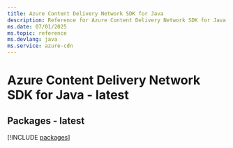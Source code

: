 ```yaml
---
title: Azure Content Delivery Network SDK for Java
description: Reference for Azure Content Delivery Network SDK for Java
ms.date: 07/01/2025
ms.topic: reference
ms.devlang: java
ms.service: azure-cdn
---
```

# Azure Content Delivery Network SDK for Java - latest
## Packages - latest
[!INCLUDE [packages](content-delivery-network-index.md)]